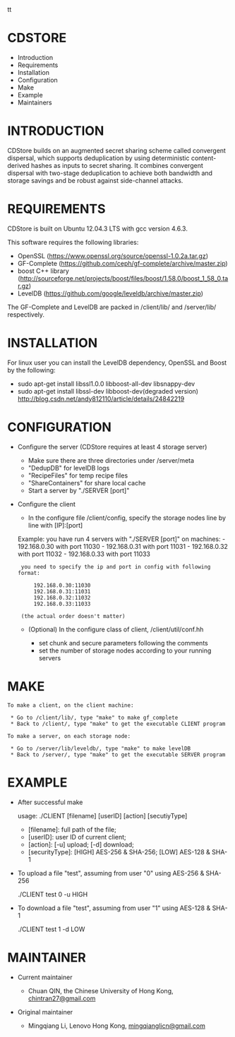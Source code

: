 tt

# CDSTORE

 * Introduction
 * Requirements
 * Installation
 * Configuration
 * Make
 * Example
 * Maintainers

# INTRODUCTION

CDStore builds on an augmented secret sharing scheme called convergent dispersal, which supports deduplication by using deterministic content-derived hashes as inputs to secret sharing. It combines convergent dispersal with two-stage deduplication to achieve both bandwidth and storage savings and be robust against side-channel attacks. 


# REQUIREMENTS

CDStore is built on Ubuntu 12.04.3 LTS with gcc version 4.6.3.

This software requires the following libraries:

 * OpenSSL (https://www.openssl.org/source/openssl-1.0.2a.tar.gz)
 * GF-Complete (https://github.com/ceph/gf-complete/archive/master.zip)
 * boost C++ library (http://sourceforge.net/projects/boost/files/boost/1.58.0/boost_1_58_0.tar.gz)
 * LevelDB (https://github.com/google/leveldb/archive/master.zip)

The GF-Complete and LevelDB are packed in /client/lib/ and /server/lib/ respectively.
 

# INSTALLATION


For linux user you can install the LevelDB dependency, OpenSSL and Boost by the following:

 * sudo apt-get install libssl1.0.0 libboost-all-dev libsnappy-dev
 * sudo apt-get install libssl-dev libboost-dev(degraded version)
 http://blog.csdn.net/andy812110/article/details/24842219

# CONFIGURATION


 * Configure the server (CDStore requires at least 4 storage server)

	- Make sure there are three directories under /server/meta
	- "DedupDB" for levelDB logs
	- "RecipeFiles" for temp recipe files
	- "ShareContainers" for share local cache
	- Start a server by "./SERVER [port]"

 * Configure the client

	- In the configure file /client/config, specify the storage nodes line by line with [IP]:[port]

	Example: you have run 4 servers with "./SERVER [port]" on machines:
		- 192.168.0.30 with port 11030
		- 192.168.0.31 with port 11031
		- 192.168.0.32 with port 11032
		- 192.168.0.33 with port 11033
		
		you need to specify the ip and port in config with following format: 

			192.168.0.30:11030
			192.168.0.31:11031
			192.168.0.32:11032
			192.168.0.33:11033

		(the actual order doesn't matter)
	
	- (Optional) In the configure class of client, /client/util/conf.hh

		- set chunk and secure parameters following the comments
		- set the number of storage nodes according to your running servers

# MAKE


	To make a client, on the client machine:

	 * Go to /client/lib/, type "make" to make gf_complete
	 * Back to /client/, type "make" to get the executable CLIENT program

	To make a server, on each storage node:

	 * Go to /server/lib/leveldb/, type "make" to make levelDB
	 * Back to /server/, type "make" to get the executable SERVER program



# EXAMPLE

 * After successful make

	usage: ./CLIENT [filename] [userID] [action] [secutiyType]

	- [filename]: full path of the file;
	- [userID]: user ID of current client;
	- [action]: [-u] upload; [-d] download;
	- [securityType]: [HIGH] AES-256 & SHA-256; [LOW] AES-128 & SHA-1


 * To upload a file "test", assuming from user "0" using AES-256 & SHA-256

	./CLIENT test 0 -u HIGH

 * To download a file "test", assuming from user "1" using AES-128 & SHA-1

	./CLIENT test 1 -d LOW



# MAINTAINER

 * Current maintainer

	- Chuan QIN, the Chinese University of Hong Kong, chintran27@gmail.com

 * Original maintainer

	- Mingqiang Li, Lenovo Hong Kong, mingqianglicn@gmail.com




